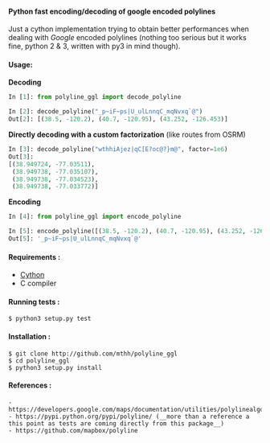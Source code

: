 #### Python fast encoding/decoding of google encoded polylines

Just a cython implementation trying to obtain better performances when dealing with _Google_ encoded polylines
(nothing too serious but it works fine, python 2 & 3, written with py3 in mind though).


#### Usage:
__Decoding__
```python
In [1]: from polyline_ggl import decode_polyline

In [2]: decode_polyline("_p~iF~ps|U_ulLnnqC_mqNvxq`@")
Out[2]: [(38.5, -120.2), (40.7, -120.95), (43.252, -126.453)]
```

__Directly decoding with a custom factorization__ (like routes from OSRM)
```python
In [3]: decode_polyline("wthhiAjez|qC[E?oc@?}m@", factor=1e6)
Out[3]: 
[(38.949724, -77.03511),
 (38.949738, -77.035107),
 (38.949738, -77.034523),
 (38.949738, -77.033772)]
```

__Encoding__
```python
In [4]: from polyline_ggl import encode_polyline

In [5]: encode_polyline([(38.5, -120.2), (40.7, -120.95), (43.252, -126.453)])
Out[5]: '_p~iF~ps|U_ulLnnqC_mqNvxq`@'
```

#### Requirements :
  - [Cython](https://pypi.python.org/pypi/Cython/)
  - C compiler

#### Running tests :
```
$ python3 setup.py test
```

#### Installation :
```
$ git clone http://github.com/mthh/polyline_ggl
$ cd polyline_ggl
$ python3 setup.py install
```

#### References :
    - https://developers.google.com/maps/documentation/utilities/polylinealgorithm
    - https://pypi.python.org/pypi/polyline/ (__more than a reference a this point as tests are coming directly from this package__)
    - https://github.com/mapbox/polyline

